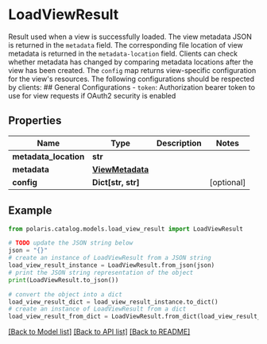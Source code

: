 <!--

 Copyright (c) 2024 Snowflake Computing Inc.
 
 Licensed under the Apache License, Version 2.0 (the "License");
 you may not use this file except in compliance with the License.
 You may obtain a copy of the License at
 
      http://www.apache.org/licenses/LICENSE-2.0
 
 Unless required by applicable law or agreed to in writing, software
 distributed under the License is distributed on an "AS IS" BASIS,
 WITHOUT WARRANTIES OR CONDITIONS OF ANY KIND, either express or implied.
 See the License for the specific language governing permissions and
 limitations under the License.

-->
# LoadViewResult

Result used when a view is successfully loaded.   The view metadata JSON is returned in the `metadata` field. The corresponding file location of view metadata is returned in the `metadata-location` field. Clients can check whether metadata has changed by comparing metadata locations after the view has been created.  The `config` map returns view-specific configuration for the view's resources.  The following configurations should be respected by clients:  ## General Configurations  - `token`: Authorization bearer token to use for view requests if OAuth2 security is enabled 

## Properties

Name | Type | Description | Notes
------------ | ------------- | ------------- | -------------
**metadata_location** | **str** |  | 
**metadata** | [**ViewMetadata**](ViewMetadata.md) |  | 
**config** | **Dict[str, str]** |  | [optional] 

## Example

```python
from polaris.catalog.models.load_view_result import LoadViewResult

# TODO update the JSON string below
json = "{}"
# create an instance of LoadViewResult from a JSON string
load_view_result_instance = LoadViewResult.from_json(json)
# print the JSON string representation of the object
print(LoadViewResult.to_json())

# convert the object into a dict
load_view_result_dict = load_view_result_instance.to_dict()
# create an instance of LoadViewResult from a dict
load_view_result_from_dict = LoadViewResult.from_dict(load_view_result_dict)
```
[[Back to Model list]](../README.md#documentation-for-models) [[Back to API list]](../README.md#documentation-for-api-endpoints) [[Back to README]](../README.md)


